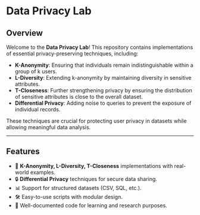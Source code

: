 # Data Privacy Lab

## Overview
Welcome to the **Data Privacy Lab**! This repository contains implementations of essential privacy-preserving techniques, including:

- **K-Anonymity**: Ensuring that individuals remain indistinguishable within a group of k users.
- **L-Diversity**: Extending k-anonymity by maintaining diversity in sensitive attributes.
- **T-Closeness**: Further strengthening privacy by ensuring the distribution of sensitive attributes is close to the overall dataset.
- **Differential Privacy**: Adding noise to queries to prevent the exposure of individual records.

These techniques are crucial for protecting user privacy in datasets while allowing meaningful data analysis.

---

## Features
- 📌 **K-Anonymity, L-Diversity, T-Closeness** implementations with real-world examples.
- 🔒 **Differential Privacy** techniques for secure data sharing.
- 📊 Support for structured datasets (CSV, SQL, etc.).
- 🛠 Easy-to-use scripts with modular design.
- 📖 Well-documented code for learning and research purposes.
